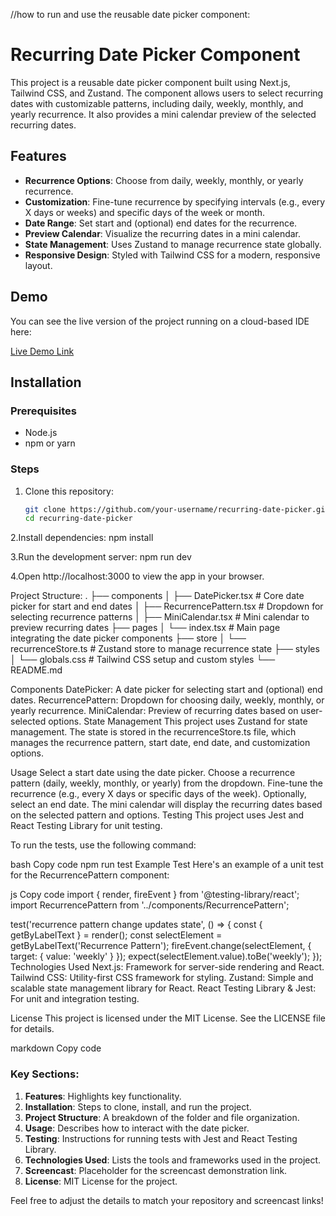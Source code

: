 //how to run and use the reusable date picker component:

# Recurring Date Picker Component

This project is a reusable date picker component built using Next.js, Tailwind CSS, and Zustand. The component allows users to select recurring dates with customizable patterns, including daily, weekly, monthly, and yearly recurrence. It also provides a mini calendar preview of the selected recurring dates.

## Features

- **Recurrence Options**: Choose from daily, weekly, monthly, or yearly recurrence.
- **Customization**: Fine-tune recurrence by specifying intervals (e.g., every X days or weeks) and specific days of the week or month.
- **Date Range**: Set start and (optional) end dates for the recurrence.
- **Preview Calendar**: Visualize the recurring dates in a mini calendar.
- **State Management**: Uses Zustand to manage recurrence state globally.
- **Responsive Design**: Styled with Tailwind CSS for a modern, responsive layout.

## Demo

You can see the live version of the project running on a cloud-based IDE here:

[Live Demo Link]()

## Installation

### Prerequisites

- Node.js
- npm or yarn

### Steps

1. Clone this repository:

   ```bash
   git clone https://github.com/your-username/recurring-date-picker.git
   cd recurring-date-picker
   
2.Install dependencies:
npm install

3.Run the development server:
npm run dev

4.Open http://localhost:3000 to view the app in your browser.


Project Structure:
.
├── components
│   ├── DatePicker.tsx         # Core date picker for start and end dates
│   ├── RecurrencePattern.tsx   # Dropdown for selecting recurrence patterns
│   ├── MiniCalendar.tsx        # Mini calendar to preview recurring dates
├── pages
│   └── index.tsx               # Main page integrating the date picker components
├── store
│   └── recurrenceStore.ts      # Zustand store to manage recurrence state
├── styles
│   └── globals.css             # Tailwind CSS setup and custom styles
└── README.md

Components
DatePicker: A date picker for selecting start and (optional) end dates.
RecurrencePattern: Dropdown for choosing daily, weekly, monthly, or yearly recurrence.
MiniCalendar: Preview of recurring dates based on user-selected options.
State Management
This project uses Zustand for state management. The state is stored in the recurrenceStore.ts file, which manages the recurrence pattern, start date, end date, and customization options.

Usage
Select a start date using the date picker.
Choose a recurrence pattern (daily, weekly, monthly, or yearly) from the dropdown.
Fine-tune the recurrence (e.g., every X days or specific days of the week).
Optionally, select an end date.
The mini calendar will display the recurring dates based on the selected pattern and options.
Testing
This project uses Jest and React Testing Library for unit testing.

To run the tests, use the following command:

bash
Copy code
npm run test
Example Test
Here's an example of a unit test for the RecurrencePattern component:

js
Copy code
import { render, fireEvent } from '@testing-library/react';
import RecurrencePattern from '../components/RecurrencePattern';

test('recurrence pattern change updates state', () => {
  const { getByLabelText } = render(<RecurrencePattern />);
  const selectElement = getByLabelText('Recurrence Pattern');
  fireEvent.change(selectElement, { target: { value: 'weekly' } });
  expect(selectElement.value).toBe('weekly');
});
Technologies Used
Next.js: Framework for server-side rendering and React.
Tailwind CSS: Utility-first CSS framework for styling.
Zustand: Simple and scalable state management library for React.
React Testing Library & Jest: For unit and integration testing.


License
This project is licensed under the MIT License. See the LICENSE file for details.

markdown
Copy code

### Key Sections:
1. **Features**: Highlights key functionality.
2. **Installation**: Steps to clone, install, and run the project.
3. **Project Structure**: A breakdown of the folder and file organization.
4. **Usage**: Describes how to interact with the date picker.
5. **Testing**: Instructions for running tests with Jest and React Testing Library.
6. **Technologies Used**: Lists the tools and frameworks used in the project.
7. **Screencast**: Placeholder for the screencast demonstration link.
8. **License**: MIT License for the project.

Feel free to adjust the details to match your repository and screencast links!

